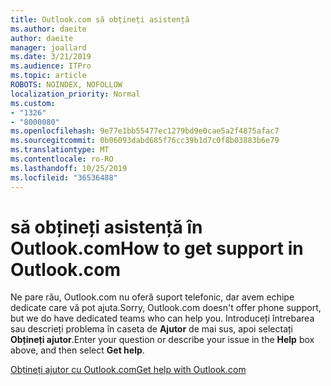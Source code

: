 ```yaml
---
title: Outlook.com să obțineți asistență
ms.author: daeite
author: daeite
manager: joallard
ms.date: 3/21/2019
ms.audience: ITPro
ms.topic: article
ROBOTS: NOINDEX, NOFOLLOW
localization_priority: Normal
ms.custom:
- "1326"
- "8000080"
ms.openlocfilehash: 9e77e1bb55477ec1279bd9e0cae5a2f4875afac7
ms.sourcegitcommit: 0b06093dabd685f76cc39b1d7c0f8b03883b6e79
ms.translationtype: MT
ms.contentlocale: ro-RO
ms.lasthandoff: 10/25/2019
ms.locfileid: "36536488"
---
```

# <a name="how-to-get-support-in-outlookcom"></a><span data-ttu-id="a6d23-102">să obțineți asistență în Outlook.com</span><span class="sxs-lookup"><span data-stu-id="a6d23-102">How to get support in Outlook.com</span></span>

<span data-ttu-id="a6d23-103">Ne pare rău, Outlook.com nu oferă suport telefonic, dar avem echipe dedicate care vă pot ajuta.</span><span class="sxs-lookup"><span data-stu-id="a6d23-103">Sorry, Outlook.com doesn't offer phone support, but we do have dedicated teams who can help you.</span></span>
<span data-ttu-id="a6d23-104">Introduceți întrebarea sau descrieți problema în caseta de **Ajutor** de mai sus, apoi selectați **Obțineți ajutor**.</span><span class="sxs-lookup"><span data-stu-id="a6d23-104">Enter your question or describe your issue in the **Help** box above, and then select **Get help**.</span></span>

[<span data-ttu-id="a6d23-105">Obțineți ajutor cu Outlook.com</span><span class="sxs-lookup"><span data-stu-id="a6d23-105">Get help with Outlook.com</span></span>](https://support.office.com/article/40676ad0-c831-45ac-a023-5be633be798d?wt.mc_id=Office_Outlook_com_Alchemy)
